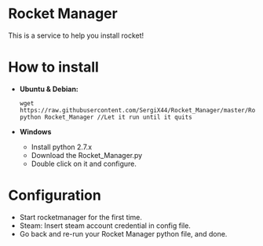 # Rocket Manager
This is a service to help you install rocket!

# How to install
  + **Ubuntu & Debian:**
  
    ```
    wget https://raw.githubusercontent.com/SergiX44/Rocket_Manager/master/Rocket_Manager.py
    python Rocket_Manager //Let it run until it quits
    ```
  + **Windows**
  
    + Install python 2.7.x
    + Download the Rocket_Manager.py
    + Double click on it and configure.
 
# Configuration
  + Start rocketmanager for the first time.
  + Steam: Insert steam account credential in config file.
  + Go back and re-run your Rocket Manager python file, and done.
 

